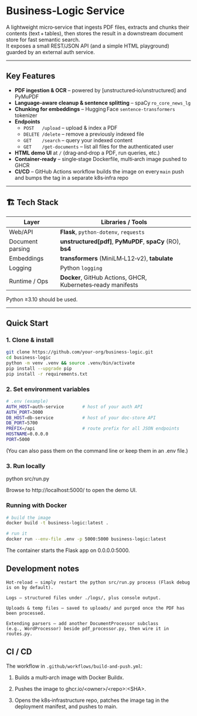 # Business‑Logic Service

A lightweight micro‑service that ingests PDF files, extracts and chunks their contents (text + tables), then stores the result in a downstream document store for fast semantic search.  
It exposes a small REST/JSON API (and a simple HTML playground) guarded by an external auth service.

---

## Key Features
* **PDF ingestion & OCR** – powered by [unstructured‑io/unstructured] and PyMuPDF
* **Language‑aware cleanup & sentence splitting** – spaCy `ro_core_news_lg`
* **Chunking for embeddings** – Hugging Face `sentence‑transformers` tokenizer
* **Endpoints**
    * `POST   /upload`         – upload & index a PDF
    * `DELETE /delete`         – remove a previously indexed file
    * `GET    /search`         – query your indexed content
    * `GET    /get-documents`  – list all files for the authenticated user
* **HTML demo UI** at `/` (drag‑and‑drop a PDF, run queries, etc.)
* **Container‑ready** – single‑stage Dockerfile, multi‑arch image pushed to GHCR
* **CI/CD** – GitHub Actions workflow builds the image on every `main` push and bumps the tag in a separate k8s‑infra repo

---

## 🏗️ Tech Stack

| Layer            | Libraries / Tools                                            |
|------------------|--------------------------------------------------------------|
| Web/API          | **Flask**, `python-dotenv`, `requests`                       |
| Document parsing | **unstructured[pdf]**, **PyMuPDF**, **spaCy** (RO), **bs4**  |
| Embeddings       | **transformers** (MiniLM‑L12‑v2), **tabulate**               |
| Logging          | Python `logging`                                             |
| Runtime / Ops    | **Docker**, GitHub Actions, GHCR, Kubernetes‑ready manifests |

Python ≥3.10 should be used.

---

## Quick Start

### 1. Clone & install

```bash
git clone https://github.com/your‑org/business‑logic.git
cd business‑logic
python -m venv .venv && source .venv/bin/activate
pip install --upgrade pip
pip install -r requirements.txt
```

### 2. Set environment variables

```bash
# .env (example)
AUTH_HOST=auth-service       # host of your auth API
AUTH_PORT=3000
DB_HOST=db-service           # host of your doc‑store API
DB_PORT=5700
PREFIX=/api                  # route prefix for all JSON endpoints
HOSTNAME=0.0.0.0
PORT=5000
```

(You can also pass them on the command line or keep them in an .env file.)
### 3. Run locally

python src/run.py

Browse to http://localhost:5000/ to open the demo UI.
### Running with Docker

```bash
# build the image
docker build -t business-logic:latest .

# run it
docker run --env-file .env -p 5000:5000 business-logic:latest
```

The container starts the Flask app on 0.0.0.0:5000.

## Development notes

    Hot‑reload – simply restart the python src/run.py process (Flask debug is on by default).

    Logs – structured files under ./logs/, plus console output.

    Uploads & temp files – saved to uploads/ and purged once the PDF has been processed.

    Extending parsers – add another DocumentProcessor subclass (e.g., WordProcessor) beside pdf_processor.py, then wire it in routes.py.

## CI / CD

The workflow in `.github/workflows/build-and-push.yml`:

1. Builds a multi‑arch image with Docker Buildx.

2. Pushes the image to ghcr.io/\<owner>/\<repo>:\<SHA>.

3. Opens the k8s‑infrastructure repo, patches the image tag in the deployment manifest, and pushes to main.